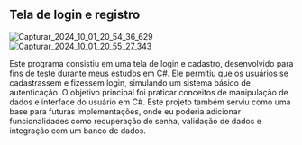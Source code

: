 ## Tela de login e registro
![Capturar_2024_10_01_20_54_36_629](https://github.com/user-attachments/assets/c0e39892-4e85-4662-a953-1b4440ff9323)
![Capturar_2024_10_01_20_55_27_343](https://github.com/user-attachments/assets/5fe07c08-17fb-4811-a044-499c75855be4)

Este programa consistiu em uma tela de login e cadastro, desenvolvido para fins de teste durante meus estudos em C#. Ele permitiu que os usuários se cadastrassem e fizessem login, simulando um sistema básico de autenticação. O objetivo principal foi praticar conceitos de manipulação de dados e interface do usuário em C#. Este projeto também serviu como uma base para futuras implementações, onde eu poderia adicionar funcionalidades 
como recuperação de senha, validação de dados e integração com um banco de dados.
